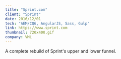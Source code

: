 ```yaml
---
title: "Sprint.com"
client: "Sprint"
date: 2016/12/01
tech: "AEM/CQ6, AngularJS, Sass, Gulp"
link: https://www.sprint.com
thumbnail: 720x400.gif
company: VML
---
```


A complete rebuild of Sprint's upper and lower funnel.
